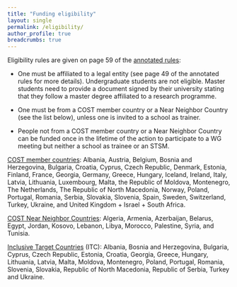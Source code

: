 ```yaml
---
title: "Funding eligibility"
layout: single
permalink: /eligibility/
author_profile: true
breadcrumbs: true
---
```


Eligibility rules are given on page 59 of the [annotated rules](https://www.cost.eu/uploads/2021/10/COST-094-21-Annotated-Rules-for-COST-Actions-Level-C-2021-11-01-1.pdf#page=59):

- One must be affiliated to a legal entity (see page 49 of the annotated rules for more details). Undergraduate students are not eligible. Master students need to provide a document signed by their university stating that they follow a master degree affiliated to a research programme.

- One must be from a COST member country or a Near Neighbor Country (see the list below), unless one is invited to a school as trainer.

- People not from a COST member country or a Near Neighbor Country can be funded once in the lifetime of the action to participate to a WG meeting but neither a school as trainee or an STSM.

[COST member countries](https://www.cost.eu/about/members/): Albania, Austria, Belgium, Bosnia and Herzegovina, Bulgaria, Croatia, Cyprus, Czech Republic, Denmark, Estonia, Finland, France, Georgia, Germany, Greece, Hungary, Iceland, Ireland, Italy, Latvia, Lithuania, Luxembourg, Malta, the Republic of Moldova, Montenegro, The Netherlands, The Republic of North Macedonia, Norway, Poland, Portugal, Romania, Serbia, Slovakia, Slovenia, Spain, Sweden, Switzerland, Turkey, Ukraine, and United Kingdom + Israel + South Africa.

[COST Near Neighbor Countries](http://www.cost.eu/Country_Organisations_Table): Algeria, Armenia, Azerbaijan, Belarus, Egypt, Jordan, Kosovo, Lebanon, Libya, Morocco, Palestine, Syria, and Tunisia.

[Inclusive Target Countries](https://www.cost.eu/about/cost-strategy/excellence-and-inclusiveness/) (ITC): Albania, Bosnia and Herzegovina, Bulgaria, Cyprus, Czech Republic, Estonia, Croatia, Georgia, Greece, Hungary, Lithuania, Latvia, Malta, Moldova, Montenegro, Poland, Portugal, Romania, Slovenia, Slovakia, Republic of North Macedonia, Republic of Serbia, Turkey and Ukraine.

